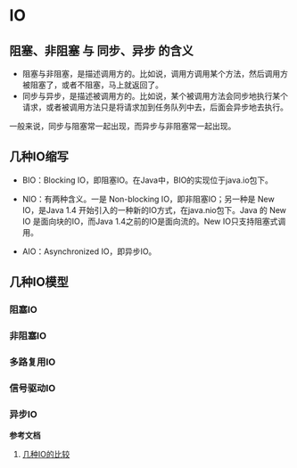 # IO

## 阻塞、非阻塞 与 同步、异步 的含义

- 阻塞与非阻塞，是描述调用方的。比如说，调用方调用某个方法，然后调用方被阻塞了，或者不阻塞，马上就返回了。
- 同步与异步，是描述被调用方的。比如说，某个被调用方法会同步地执行某个请求，或者被调用方法只是将请求加到任务队列中去，后面会异步地去执行。

一般来说，同步与阻塞常一起出现，而异步与非阻塞常一起出现。

## 几种IO缩写
- BIO：Blocking IO，即阻塞IO。在Java中，BIO的实现位于java.io包下。
- NIO：有两种含义。一是 Non-blocking IO，即非阻塞IO；另一种是 New IO，是Java 1.4 开始引入的一种新的IO方式，在java.nio包下。Java 的 New IO 是面向块的IO，而Java 1.4之前的IO是面向流的。New IO只支持阻塞式调用。

- AIO：Asynchronized IO，即异步IO。

## 几种IO模型
### 阻塞IO

### 非阻塞IO

### 多路复用IO

### 信号驱动IO

### 异步IO

**参考文档**
1. [几种IO的比较](https://github.com/hollischuang/toBeTopJavaer/blob/master/basics/java-basic/bio-vs-nio-vs-aio.md)

